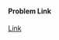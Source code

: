 #### Problem Link
<a href="https://www.hackerrank.com/challenges/diagonal-difference" target="_blank">Link</a>
